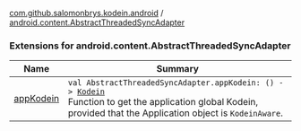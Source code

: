 [com.github.salomonbrys.kodein.android](../index.md) / [android.content.AbstractThreadedSyncAdapter](.)

### Extensions for android.content.AbstractThreadedSyncAdapter

| Name | Summary |
|---|---|
| [appKodein](app-kodein.md) | `val AbstractThreadedSyncAdapter.appKodein: () -> `[`Kodein`](../../com.github.salomonbrys.kodein/-kodein/index.md)<br>Function to get the application global Kodein, provided that the Application object is `KodeinAware`. |
